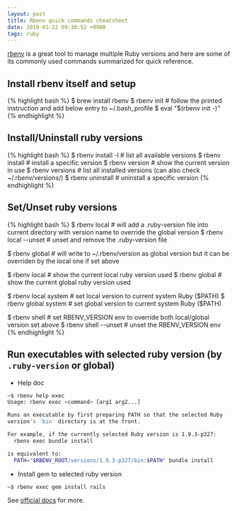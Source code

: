 ```yaml
---
layout: post
title: Rbenv quick commands cheatsheet
date: 2019-01-22 09:30:52 +0900
tags: ruby
---
```


[rbenv](https://github.com/rbenv/rbenv) is a great tool to manage multiple Ruby versions and here are some of its commonly used commands summarized for quick reference.

## Install rbenv itself and setup
{% highlight bash %}
$ brew install rbenv
$ rbenv init # follow the printed instruction and add below entry to ~/.bash_profile
$ eval "$(rbenv init -)"
{% endhighlight %}

## Install/Uninstall ruby versions
{% highlight bash %}
$ rbenv install -l # list all available versions
$ rbenv install <version> # install a specific version
$ rbenv version # show the current version in use
$ rbenv versions # list all installed versions (can also check ~/.rbenv/versions/)
$ rbenv uninstall <version> # uninstall a specific version
{% endhighlight %}

## Set/Unset ruby versions
{% highlight bash %}
$ rbenv local <version> # will add a .ruby-version file into current directory with version name to override the global version
$ rbenv local --unset # unset and remove the .ruby-version file

$ rbenv global <version> # will write to ~/.rbenv/version as global version but it can be overriden by the local one if set above

$ rbenv local # show the current local ruby version used
$ rbenv global # show the current global ruby version used

$ rbenv local system # set local version to current system Ruby ($PATH)
$ rbenv global system # set global version to current system Ruby ($PATH)

$ rbenv shell <version> # set RBENV_VERSION env to override both local/global version set above
$ rbenv shell --unset # unset the RBENV_VERSION env
{% endhighlight %}

## Run executables with selected ruby version (by `.ruby-version` or global)

  + Help doc
```bash
~$ rbenv help exec
Usage: rbenv exec <command> [arg1 arg2...]

Runs an executable by first preparing PATH so that the selected Ruby
version's `bin' directory is at the front.

For example, if the currently selected Ruby version is 1.9.3-p327:
  rbenv exec bundle install

is equivalent to:
  PATH="$RBENV_ROOT/versions/1.9.3-p327/bin:$PATH" bundle install
```
  + Install gem to selected ruby version
```bash
~$ rbenv exec gem install rails
```


See [official docs](https://github.com/rbenv/rbenv#command-reference) for more.


